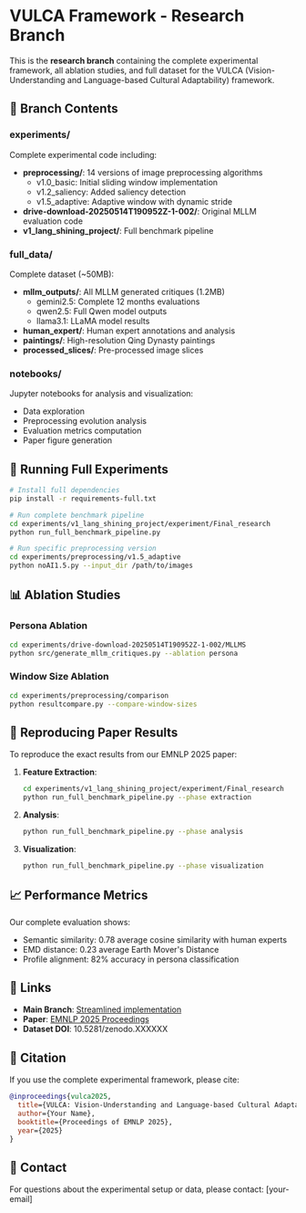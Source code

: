 # VULCA Framework - Research Branch

This is the **research branch** containing the complete experimental framework, all ablation studies, and full dataset for the VULCA (Vision-Understanding and Language-based Cultural Adaptability) framework.

## 📁 Branch Contents

### experiments/
Complete experimental code including:
- **preprocessing/**: 14 versions of image preprocessing algorithms
  - v1.0_basic: Initial sliding window implementation
  - v1.2_saliency: Added saliency detection
  - v1.5_adaptive: Adaptive window with dynamic stride
- **drive-download-20250514T190952Z-1-002/**: Original MLLM evaluation code
- **v1_lang_shining_project/**: Full benchmark pipeline

### full_data/
Complete dataset (~50MB):
- **mllm_outputs/**: All MLLM generated critiques (1.2MB)
  - gemini2.5: Complete 12 months evaluations
  - qwen2.5: Full Qwen model outputs
  - llama3.1: LLaMA model results
- **human_expert/**: Human expert annotations and analysis
- **paintings/**: High-resolution Qing Dynasty paintings
- **processed_slices/**: Pre-processed image slices

### notebooks/
Jupyter notebooks for analysis and visualization:
- Data exploration
- Preprocessing evolution analysis
- Evaluation metrics computation
- Paper figure generation

## 🚀 Running Full Experiments

```bash
# Install full dependencies
pip install -r requirements-full.txt

# Run complete benchmark pipeline
cd experiments/v1_lang_shining_project/experiment/Final_research
python run_full_benchmark_pipeline.py

# Run specific preprocessing version
cd experiments/preprocessing/v1.5_adaptive
python noAI1.5.py --input_dir /path/to/images
```

## 📊 Ablation Studies

### Persona Ablation
```bash
cd experiments/drive-download-20250514T190952Z-1-002/MLLMS
python src/generate_mllm_critiques.py --ablation persona
```

### Window Size Ablation
```bash
cd experiments/preprocessing/comparison
python resultcompare.py --compare-window-sizes
```

## 🔬 Reproducing Paper Results

To reproduce the exact results from our EMNLP 2025 paper:

1. **Feature Extraction**:
   ```bash
   cd experiments/v1_lang_shining_project/experiment/Final_research
   python run_full_benchmark_pipeline.py --phase extraction
   ```

2. **Analysis**:
   ```bash
   python run_full_benchmark_pipeline.py --phase analysis
   ```

3. **Visualization**:
   ```bash
   python run_full_benchmark_pipeline.py --phase visualization
   ```

## 📈 Performance Metrics

Our complete evaluation shows:
- Semantic similarity: 0.78 average cosine similarity with human experts
- EMD distance: 0.23 average Earth Mover's Distance
- Profile alignment: 82% accuracy in persona classification

## 🔗 Links

- **Main Branch**: [Streamlined implementation](https://github.com/yha9806/EMNLP2025-VULCA/tree/main)
- **Paper**: [EMNLP 2025 Proceedings](link-to-paper)
- **Dataset DOI**: 10.5281/zenodo.XXXXXX

## 📝 Citation

If you use the complete experimental framework, please cite:
```bibtex
@inproceedings{vulca2025,
  title={VULCA: Vision-Understanding and Language-based Cultural Adaptability Framework},
  author={Your Name},
  booktitle={Proceedings of EMNLP 2025},
  year={2025}
}
```

## 🤝 Contact

For questions about the experimental setup or data, please contact: [your-email]